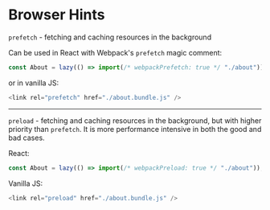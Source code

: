 # Browser Hints

`prefetch` - fetching and caching resources in the background

Can be used in React with Webpack's `prefetch` magic comment:

```js
const About = lazy(() => import(/* webpackPrefetch: true */ "./about"));
```

or in vanilla JS:

```js
<link rel="prefetch" href="./about.bundle.js" />
```

---

`preload` - fetching and caching resources in the background, but with higher priority than `prefetch`. It is more performance intensive in both the good and bad cases.

React:

```js
const About = lazy(() => import(/* webpackPreload: true */ "./about"));
```

Vanilla JS:

```js
<link rel="preload" href="./about.bundle.js" />
```
